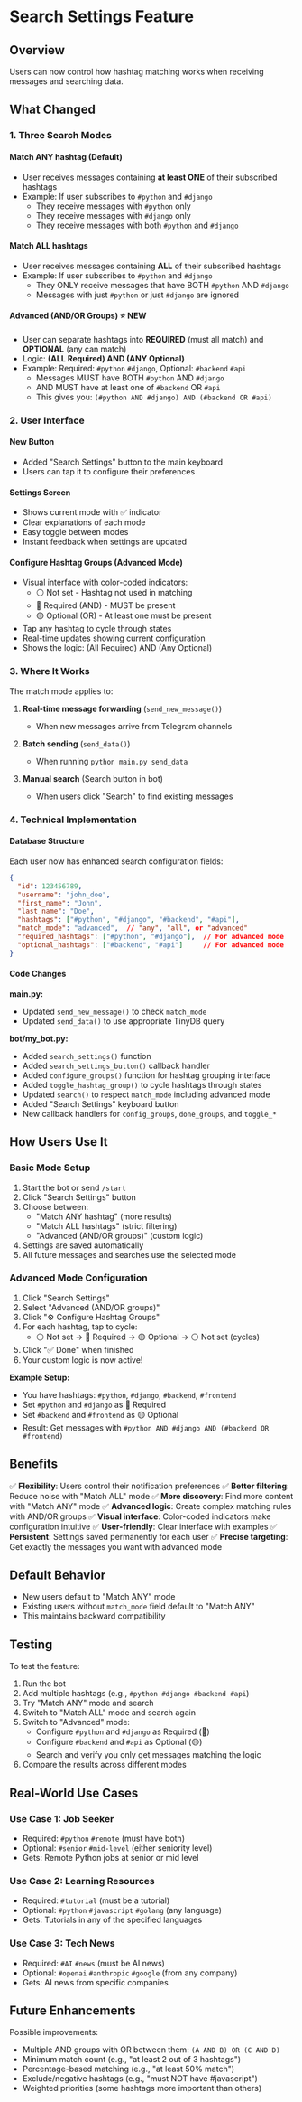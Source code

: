 # Search Settings Feature

## Overview
Users can now control how hashtag matching works when receiving messages and searching data.

## What Changed

### 1. Three Search Modes

#### **Match ANY hashtag** (Default)
- User receives messages containing **at least ONE** of their subscribed hashtags
- Example: If user subscribes to `#python` and `#django`
  - They receive messages with `#python` only
  - They receive messages with `#django` only
  - They receive messages with both `#python` and `#django`

#### **Match ALL hashtags**
- User receives messages containing **ALL** of their subscribed hashtags
- Example: If user subscribes to `#python` and `#django`
  - They ONLY receive messages that have BOTH `#python` AND `#django`
  - Messages with just `#python` or just `#django` are ignored

#### **Advanced (AND/OR Groups)** ⭐ NEW
- User can separate hashtags into **REQUIRED** (must all match) and **OPTIONAL** (any can match)
- Logic: **(ALL Required) AND (ANY Optional)**
- Example: Required: `#python` `#django`, Optional: `#backend` `#api`
  - Messages MUST have BOTH `#python` AND `#django`
  - AND MUST have at least one of `#backend` OR `#api`
  - This gives you: `(#python AND #django) AND (#backend OR #api)`

### 2. User Interface

#### New Button
- Added "Search Settings" button to the main keyboard
- Users can tap it to configure their preferences

#### Settings Screen
- Shows current mode with ✅ indicator
- Clear explanations of each mode
- Easy toggle between modes
- Instant feedback when settings are updated

#### Configure Hashtag Groups (Advanced Mode)
- Visual interface with color-coded indicators:
  - ⚪️ Not set - Hashtag not used in matching
  - 🔴 Required (AND) - MUST be present
  - 🟡 Optional (OR) - At least one must be present
- Tap any hashtag to cycle through states
- Real-time updates showing current configuration
- Shows the logic: (All Required) AND (Any Optional)

### 3. Where It Works

The match mode applies to:
1. **Real-time message forwarding** (`send_new_message()`)
   - When new messages arrive from Telegram channels
   
2. **Batch sending** (`send_data()`)
   - When running `python main.py send_data`
   
3. **Manual search** (Search button in bot)
   - When users click "Search" to find existing messages

### 4. Technical Implementation

#### Database Structure
Each user now has enhanced search configuration fields:
```json
{
  "id": 123456789,
  "username": "john_doe",
  "first_name": "John",
  "last_name": "Doe",
  "hashtags": ["#python", "#django", "#backend", "#api"],
  "match_mode": "advanced",  // "any", "all", or "advanced"
  "required_hashtags": ["#python", "#django"],  // For advanced mode
  "optional_hashtags": ["#backend", "#api"]     // For advanced mode
}
```

#### Code Changes

**main.py:**
- Updated `send_new_message()` to check `match_mode`
- Updated `send_data()` to use appropriate TinyDB query

**bot/my_bot.py:**
- Added `search_settings()` function
- Added `search_settings_button()` callback handler
- Added `configure_groups()` function for hashtag grouping interface
- Added `toggle_hashtag_group()` to cycle hashtags through states
- Updated `search()` to respect `match_mode` including advanced mode
- Added "Search Settings" keyboard button
- New callback handlers for `config_groups`, `done_groups`, and `toggle_*`

## How Users Use It

### Basic Mode Setup
1. Start the bot or send `/start`
2. Click "Search Settings" button
3. Choose between:
   - "Match ANY hashtag" (more results)
   - "Match ALL hashtags" (strict filtering)
   - "Advanced (AND/OR groups)" (custom logic)
4. Settings are saved automatically
5. All future messages and searches use the selected mode

### Advanced Mode Configuration
1. Click "Search Settings"
2. Select "Advanced (AND/OR groups)"
3. Click "⚙️ Configure Hashtag Groups"
4. For each hashtag, tap to cycle:
   - ⚪️ Not set → 🔴 Required → 🟡 Optional → ⚪️ Not set (cycles)
5. Click "✅ Done" when finished
6. Your custom logic is now active!

**Example Setup:**
- You have hashtags: `#python`, `#django`, `#backend`, `#frontend`
- Set `#python` and `#django` as 🔴 Required
- Set `#backend` and `#frontend` as 🟡 Optional
- Result: Get messages with `#python AND #django AND (#backend OR #frontend)`

## Benefits

✅ **Flexibility**: Users control their notification preferences
✅ **Better filtering**: Reduce noise with "Match ALL" mode
✅ **More discovery**: Find more content with "Match ANY" mode
✅ **Advanced logic**: Create complex matching rules with AND/OR groups
✅ **Visual interface**: Color-coded indicators make configuration intuitive
✅ **User-friendly**: Clear interface with examples
✅ **Persistent**: Settings saved permanently for each user
✅ **Precise targeting**: Get exactly the messages you want with advanced mode

## Default Behavior

- New users default to "Match ANY" mode
- Existing users without `match_mode` field default to "Match ANY"
- This maintains backward compatibility

## Testing

To test the feature:
1. Run the bot
2. Add multiple hashtags (e.g., `#python #django #backend #api`)
3. Try "Match ANY" mode and search
4. Switch to "Match ALL" mode and search again
5. Switch to "Advanced" mode:
   - Configure `#python` and `#django` as Required (🔴)
   - Configure `#backend` and `#api` as Optional (🟡)
   - Search and verify you only get messages matching the logic
6. Compare the results across different modes

## Real-World Use Cases

### Use Case 1: Job Seeker
- Required: `#python` `#remote` (must have both)
- Optional: `#senior` `#mid-level` (either seniority level)
- Gets: Remote Python jobs at senior or mid level

### Use Case 2: Learning Resources
- Required: `#tutorial` (must be a tutorial)
- Optional: `#python` `#javascript` `#golang` (any language)
- Gets: Tutorials in any of the specified languages

### Use Case 3: Tech News
- Required: `#AI` `#news` (must be AI news)
- Optional: `#openai` `#anthropic` `#google` (from any company)
- Gets: AI news from specific companies

## Future Enhancements

Possible improvements:
- Multiple AND groups with OR between them: `(A AND B) OR (C AND D)`
- Minimum match count (e.g., "at least 2 out of 3 hashtags")
- Percentage-based matching (e.g., "at least 50% match")
- Exclude/negative hashtags (e.g., "must NOT have #javascript")
- Weighted priorities (some hashtags more important than others)
